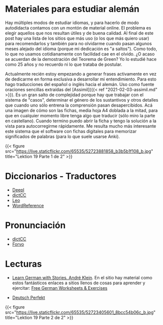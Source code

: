 # Materiales para estudiar alemán


Hay múltiples modos de estudiar idiomas, y para hacerlo de modo
autodidacta contamos con un montón de material online. El problema es
elegir aquellos que nos resultan útiles y de buena calidad. Al final
de este post hay una lista de los sitios que más uso (o los que más
quiero usar) para recomendarlos y también para no olvidarme cuando
pasan algunos meses alejado del idioma (porque mi dedicación es "a
saltos"). Como todo, lo que no usamos cotidianamente con facilidad cae
en el olvido. ¿O acaso se acuerdan de la demostración del Teorema de
Green? Yo lo estudié hace como 25 años y no recuerdo ni lo que trataba
de postular.

Actualmente recién estoy empezando a generar frases activamente en vez
de dedicarme en forma exclusiva a desarrollar mi entendimiento. Para
esto hago traducciones del español o inglés hacia el alemán. Uso como
fuente oraciones sencillas extraídas del [Assimil]({{< ref
"2021-02-03-assimil.md" >}}). Es un gran salto de complejidad porque
hay que trabajar con el sistema de "casos", determinar el género de
los sustantivos y otros detalles que cuando uno sólo entrena la
comprensión pasan desapercibidos. Acá una imagen de cómo son las
fichas, media hoja A4 doblada a la mitad, para que en cualquier
momento libre tenga algo que traducir (sólo miro la parte en
castellano). Cuando termino puedo abrir la ficha y tengo la solución a
la vista para autocorregirme rápidamente. Me resulta mucho más
interesante este sistema que el software con fichas digitales para
memorizar significados de palabras (para lo que suele usarse Anki).

{{< figure
src="https://live.staticflickr.com/65535/52723881858_b3b5b1f108_b.jpg"
title="Lektion 19 Parte 1 de 2" >}}

Diccionarios - Traductores
==================

- [Deepl](http://deepl.com)
- [dictCC](http://dict.cc)
- [Leo](https://www.leo.org/german-english/)
- [WordReference](https://www.wordreference.com/)

Pronunciación
===================
- [dictCC](http://dict.cc)
- [Forvo](https://forvo.com/languages/de/)

Lecturas
============

- [Learn German with Stories. André
  Klein](https://books.learnoutlive.com/). En el sitio hay material
  como estos fantásticos enlaces a sitios llenos de cosas para
  aprender y ejercitar: [Free German Worksheets &
  Exercises](https://learnoutlive.com/free-german-worksheets-pdf-download-exercises/) 

- [Deutsch Perfekt](https://www.deutsch-perfekt.com/)


{{< figure
src="https://live.staticflickr.com/65535/52723405601_8bcc54b06c_b.jpg"
title="Lektion 19 Parte 2 de 2" >}}






